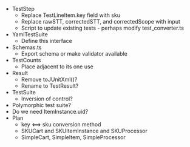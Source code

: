 
* TestStep
  * Replace TestLineItem.key field with sku
  * Replace rawSTT, correctedSTT, and correctedScope with input
  * Script to update existing tests - perhaps modify test_converter.ts
* YamlTestSuite
  * Define this interface
* Schemas.ts
  * Export schema or make validator available
* TestCounts
  * Place adjacent to its one use
* Result
  * Remove toJUnitXml()?
  * Rename to TestResult?
* TestSuite
  * Inversion of control?
* Polymorphic test suite?
* Do we need ItemInstance.uid?
* Plan
  * key <==> sku conversion method
  * SKUCart and SKUItemInstance and SKUProcessor
  * SimpleCart, SimpleItem, SimpleProcessor